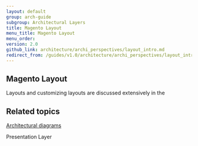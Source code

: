 ```yaml
---
layout: default
group: arch-guide
subgroup: Architectural Layers
title: Magento Layout
menu_title: Magento Layout
menu_order:
version: 2.0
github_link: architecture/archi_perspectives/layout_intro.md
redirect_from: /guides/v1.0/architecture/archi_perspectives/layout_intro.html
---
```





<h2>Magento Layout</h2>



Layouts and customizing layouts are discussed extensively in the
<h2 id="related">Related topics</h2>
<a href="{{page.baseurl}}architecture/archi_perspectives/arch_diagrams.html">Architectural diagrams</a>

Presentation Layer
